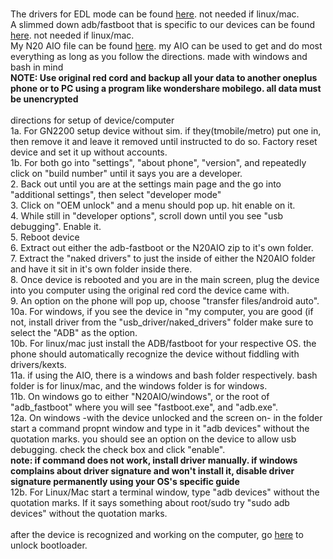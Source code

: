 <br>The drivers for EDL mode can be found [here](https://github.com/babyskylar/phonedev/releases/download/files-needed/Qualcomm.drivers.7z). not needed if linux/mac.
<br>A slimmed down adb/fastboot that is specific to our devices can be found [here](https://github.com/babyskylar/phonedev/releases/download/files-needed/adb_fastboot.zip). not needed if linux/mac.
<br>My N20 AIO file can be found [here](https://github.com/babyskylar/phonedev/releases/download/files-needed/N20AIOGH.7z.001). my AIO can be used to get and do most everything as long as you follow the directions. made with windows and bash in mind
<br>**NOTE: Use original red cord and backup all your data to another oneplus phone or to PC using a program like wondershare mobilego. all data must be unencrypted**
<br><br>directions for setup of device/computer
<br>1a. For GN2200 setup device without sim. if they(tmobile/metro) put one in, then remove it and leave it removed until instructed to do so. Factory reset device and set it up without accounts.
<br>1b. For both go into "settings", "about phone", "version", and repeatedly click on "build number" until it says you are a developer.
<br>2. Back out until you are at the settings main page and the go into "additional settings", then select "developer mode"
<br>3. Click on "OEM unlock" and a menu should pop up. hit enable on it.
<br>4. While still in "developer options", scroll down until you see "usb debugging". Enable it.
<br>5. Reboot device
<br>6. Extract out either the adb-fastboot or the N20AIO zip to it's own folder.
<br>7. Extract the "naked drivers" to just the inside of either the N20AIO folder and have it sit in it's own folder inside there.
<br>8. Once device is rebooted and you are in the main screen, plug the device into you computer using the original red cord the device came with.
<br>9. An option on the phone will pop up, choose "transfer files/android auto".
<br>10a. For windows, if you see the device in "my computer, you are good (if not, install driver from the "usb_driver/naked_drivers" folder make sure to select the "ADB" as the option.
<br>10b. For linux/mac just install the ADB/fastboot for your respective OS. the phone should automatically recognize the device without fiddling with drivers/kexts.
<br>11a. if using the AIO, there is a windows and bash folder respectively. bash folder is for linux/mac, and the windows folder is for windows.
<br>11b. On windows go to either "N20AIO/windows", or the root of "adb_fastboot" where you will see "fastboot.exe", and "adb.exe".
<br>12a. On windows -with the device unlocked and the screen on- in the folder start a command propnt window and type in it "adb devices" without the quotation marks. you should see an option on the device to allow usb debugging. check the check box and click "enable".
<br>**note: if command does not work, install driver manually. if windows complains about driver signature and won't install it, disable driver signature permanently using your OS's specific guide**
<br>12b. For Linux/Mac start a terminal window, type "adb devices" without the quotation marks. If it says something about root/sudo try "sudo adb devices" without the quotation marks.
<br><br> after the device is recognized and working on the computer, go [here](https://github.com/babyskylar/phonedev/blob/main/oneplus/nord/n20/bl-unlock.md) to unlock bootloader.
